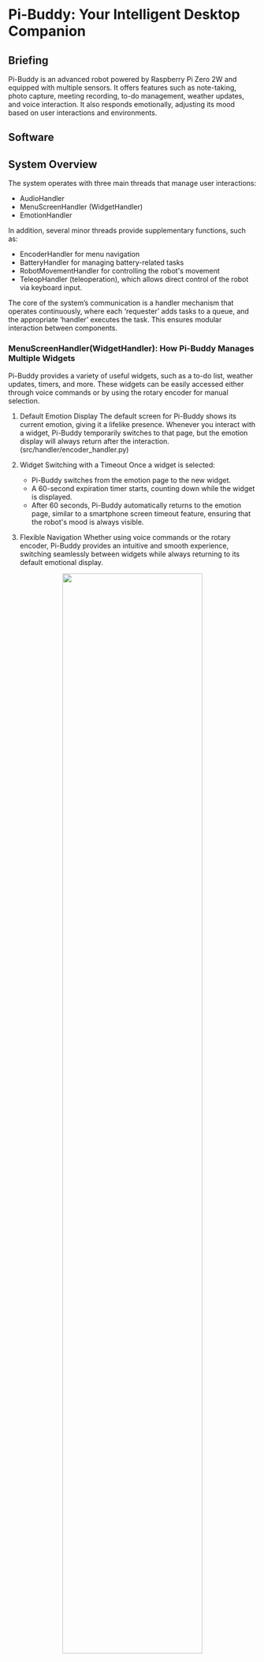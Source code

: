 # Pi-Buddy: Your Intelligent Desktop Companion

## Briefing
Pi-Buddy is an advanced robot powered by Raspberry Pi Zero 2W and equipped with multiple sensors. It offers features such as note-taking, photo capture, meeting recording, to-do management, weather updates, and voice interaction. It also responds emotionally, adjusting its mood based on user interactions and environments.

## Software
## System Overview
The system operates with three main threads that manage user interactions: 
* AudioHandler
* MenuScreenHandler (WidgetHandler)
* EmotionHandler

In addition, several minor threads provide supplementary functions, such as:
* EncoderHandler for menu navigation
* BatteryHandler for managing battery-related tasks
* RobotMovementHandler for controlling the robot's movement
* TeleopHandler (teleoperation), which allows direct control of the robot via keyboard input.

The core of the system’s communication is a handler mechanism that operates continuously, where each ‘requester’ adds tasks to a queue, and the appropriate ‘handler’ executes the task. This ensures modular interaction between components.


### MenuScreenHandler(WidgetHandler): How Pi-Buddy Manages Multiple Widgets
Pi-Buddy provides a variety of useful widgets, such as a to-do list, weather updates, timers, and more. These widgets can be easily accessed either through voice commands or by using the rotary encoder for manual selection.

1. Default Emotion Display
The default screen for Pi-Buddy shows its current emotion, giving it a lifelike presence. Whenever you interact with a widget, Pi-Buddy temporarily switches to that page, but the emotion display will always return after the interaction. (src/handler/encoder_handler.py)

2. Widget Switching with a Timeout
Once a widget is selected:
    * Pi-Buddy switches from the emotion page to the new widget.
    * A 60-second expiration timer starts, counting down while the widget is displayed.
    * After 60 seconds, Pi-Buddy automatically returns to the emotion page, similar to a smartphone screen timeout feature, ensuring that the robot's mood is always visible.

3. Flexible Navigation
Whether using voice commands or the rotary encoder, Pi-Buddy provides an intuitive and smooth experience, switching seamlessly between widgets while always returning to its default emotional display.
<div align="center">
<img src="resources/WidgetsHandler.jpg" width="75%" />
</div>

### AudioHandler: How Pi-Buddy Listens and Responds
Pi-Buddy is equipped with an advanced audio handler, enabling it to both respond to commands and engage in conversation. Whether you're giving it a task or simply chatting, Pi-Buddy's audio system ensures smooth, natural communication.

1. Listening for the Wake Word
Pi-Buddy is always on the lookout for its wake word. Once you say "Hey," it recognizes the signal and responds with a friendly greeting, ready to either take commands or have a chat.

2. Recognizing and Processing Speech
After hearing the wake word, Pi-Buddy listens closely to what you say next. If you're saying "Goodbye", Pi-Buddy will respond with a polite farewell. Otherwise, it processes your speech and sends it to Google Gemini to understand your intent.

3. Smart Response and Task Execution
Pi-Buddy determines if you're giving a command (like setting a timer or asking for the weather) or just chatting. It responds intelligently, either executing a command or continuing the conversation in a natural, engaging way.

4. Continuous Listening
Once Pi-Buddy completes its task or response, it goes back to listening mode, ready for the next interaction.

<div align="center">
<img src="resources/AudioHandler.jpg" width="75%" />
</div>

### EmotionHandler: How Pi-Buddy Reacts to Its Environment
Pi-Buddy doesn’t just follow commands—it feels! The Emotion Engine allows Pi-Buddy to sense its environment and adapt its mood, giving it a personality that changes with the time of day, weather, or even sudden loud noises.

1. Environment-Based Emotion Changes
Pi-Buddy’s mood depends on a variety of factors, such as:
    * Time: Pi-Buddy feels sleepy during the night or energetic during the weekend.
    * Weather: If it’s a rainy Monday, Pi-Buddy becomes depressed.
    * Battery Status: When the battery runs low or it’s time for a meal, Pi-Buddy gets hungry.
    * Loud Noise: Sudden loud noises make Pi-Buddy feel scared, causing it to react defensively by moving backward.
2. Mood-Based Reactions
Pi-Buddy’s emotions aren’t just displayed on the screen—they influence its behavior:
    * If Pi-Buddy is joyful, it might randomly walk around.
    * If Pi-Buddy is scared, it will move backward in response to danger.
3. Dynamic Mood Shifts
Pi-Buddy’s emotion engine processes inputs from:
    * Time and Weather services to determine the external environment.
    * Battery levels to detect its own energy state.
    * LLM QA to interact and respond emotionally during conversations.

By continuously sensing its surroundings and adjusting its mood, Pi-Buddy becomes more than just a robot—it becomes a responsive companion with a range of emotions.

<div align="center">
<img src="resources/EmotionEngine.jpg" width="65%" />
</div>

## Hardware
<div align="center">
<img src="resources/DesktopAssistantPetHardwareBlocks.jpg" width="85%" />
</div>

### Components Used
* Display: Waveshare ST7735S 1.8 inches LCD Display (SPI)
* Camera: Raspberry Pi Camera OV5647 (MIPI-CSI2)
* Speaker & Microphone: Seeed Studio ReSpeaker 2-Mic Hat (I2S + I2C)
* Battery & PMIC: PiSugar3 (I2C)
* Motor Driver: TB6612FNG (GPIO + PWM)
* Motors: DFRobot Metal DC Geared Motor w/Encoder - 6V 210RPM 10Kg\.cm
* Encoders(GPIO)
* Distance Sensors: ToF (I2C) for obstacle avoidance and IR (GPIO) for fall prevention

Most of the components use custom drivers written with RPi.GPIO, spidev, and smbus2 libraries for interfacing.

### Pin definitions
|Connection|BCM|Physical|Physical|BCM|Connection|
|---|---|---|---|---|---|
|X|3.3V|1|2|5V|X|
|I2C SDA|GPIO 2|3|4|5V|X|
|I2C SCL|GPIO 3|5|6|G|X|
|Motor ENC1A|GPIO 4|7|8|GPIO 14|LCD DC|
|X|G|9|10|GPIO 15|LCD RST|
|Motor ENC1B|GPIO 17|11|12|GPIO 18|I2S CLK|
|Motor ENC2A|GPIO 27|13|14|G|X|
|Motor ENC2B|GPIO 22|15|16|GPIO 23|Motor PWMA|
|X|3.3V|17|18|GPIO 24|Motor INA1|
|SPI MOSI/LCD DIN|GPIO 10|19|20|G|X|
|SPI MISO|GPIO 9|21|22|GPIO 25|Motor INA2|
|SPI SCLK/LCD SCK|GPIO 11|23|24|GPIO 8|Reserved by SPI|
|X|G|25|26|GPIO 7|Reserved by SPI|
|Menu ENC1A|GPIO 0|27|28|GPIO 1|Motor PWMB|
|Menu ENC1B|GPIO 5|29|30|G|X|
|Menu ENC2A|GPIO 6|31|32|GPIO 12|Motor INB1|
|Menu ENC2B|GPIO 13|33|34|G|X|
|I2S WS|GPIO 19|35|36|GPIO 16|Motor INB2|
|IR|GPIO 26|37|38|GPIO 20|I2S DIN|
|X|G|39|40|GPIO 21|I2S DOUT|

## How to Use
### Installation
```bash
./install.sh
```
### Run Pi-Buddy
```bash
source .venv/bin/activate
cd src
python main.py
```
